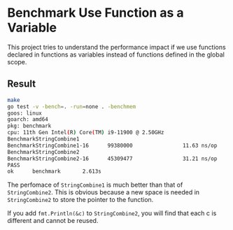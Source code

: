# Benchmark Use Function as a Variable

This project tries to understand the performance impact if we use functions declared in functions as variables instead of functions defined in the global scope.

## Result

```sh
make
go test -v -bench=. -run=none . -benchmem
goos: linux
goarch: amd64
pkg: benchmark
cpu: 11th Gen Intel(R) Core(TM) i9-11900 @ 2.50GHz
BenchmarkStringCombine1
BenchmarkStringCombine1-16      99380000                11.63 ns/op            0 B/op          0 allocs/op
BenchmarkStringCombine2
BenchmarkStringCombine2-16      45309477                31.21 ns/op           16 B/op          1 allocs/op
PASS
ok      benchmark       2.613s
```

The perfomace of `StringCombine1` is much better than that of `StringCombine2`. This is obvious because a new space is needed in `StringCombine2` to store the pointer to the function.

If you add `fmt.Println(&c)` to `StringCombine2`, you will find that each c is different and cannot be reused.

